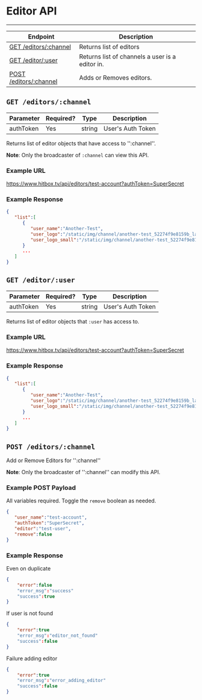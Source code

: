 # Editor API
***


| Endpoint | Description |
| ---- | --------------- |
| [GET /editors/:channel](/channel/editors.md#get-editorschannel) |  Returns list of editors |
| [GET /editor/:user](/channel/editors.md#get-editoruser) | Returns list of channels a user is a editor in.|
| [POST /editors/:channel](/channel/editors.md#post-editorschannel) | Adds or Removes editors. |

## `GET /editors/:channel`

| Parameter | Required? | Type | Description |
| --- | --- | --- | --- |
| authToken | Yes | string | User's Auth Token |

Returns list of editor objects that have access to '':channel''.

**Note**: Only the broadcaster of `:channel` can view this API.

### Example URL

https://www.hitbox.tv/api/editors/test-account?authToken=SuperSecret

### Example Response 

```json
{
   "list":[
      {
         "user_name":"Another-Test",
         "user_logo":"/static/img/channel/another-test_52274f9e8159b_large.jpg",
         "user_logo_small":"/static/img/channel/another-test_52274f9e8159b_small.jpg"
      }
      ...
   ]
}
```

## `GET /editor/:user`

| Parameter | Required? | Type | Description |
| --- | --- | --- | --- |
| authToken | Yes | string | User's Auth Token |

Returns list of editor objects that `:user` has access to.

### Example URL

https://www.hitbox.tv/api/editors/test-account?authToken=SuperSecret

### Example Response 

```json
{
   "list":[
      {
         "user_name":"Another-Test",
         "user_logo":"/static/img/channel/another-test_52274f9e8159b_large.jpg",
         "user_logo_small":"/static/img/channel/another-test_52274f9e8159b_small.jpg"
      }
      ...
   ]
}
```

## `POST /editors/:channel`

Add or Remove Editors for '':channel''

**Note**: Only the broadcaster of '':channel'' can modify this API.

### Example POST Payload

All variables required. Toggle the `remove` boolean as needed.

```json
{
   "user_name":"test-account",
   "authToken":"SuperSecret",
   "editor":"test-user",
   "remove":false
}
```

### Example Response

Even on duplicate 
```json
{
    "error":false
    "error_msg":"success"
    "success":true
}
```

If user is not found

```json
{
    "error":true
    "error_msg":"editor_not_found"
    "success":false
}
```

Failure adding editor

```json
{
    "error":true
    "error_msg":"error_adding_editor"
    "success":false
}
```

